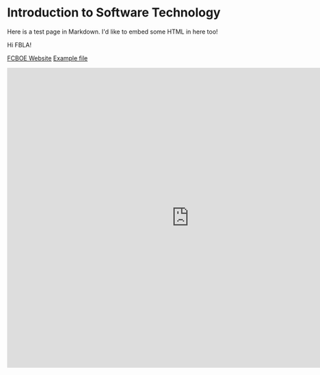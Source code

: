 # Introduction to Software Technology

Here is a test page in Markdown. I'd like to embed some HTML in here too!

Hi FBLA!

<a href="https://www.fcboe.org/">FCBOE Website</a>
[Example file](example)

<iframe width="850" height="700" frameborder="0" src="https://pythontutor.com/iframe-embed.html#code=%23include%20%3Cstdio.h%3E%0A%0Aint%20main%28%29%20%7B%0A%20%20int%20x%5B%5D%20%3D%20%7B10,%2020,%2030%7D%3B%0A%20%20int*%20p%20%3D%20%26x%5B1%5D%3B%20//%20pointer%20into%20middle%0A%20%20char*%20fruit%5B3%5D%20%3D%20%7B%22apples%22,%0A%20%20%20%20%20%20%20%20%20%20%20%20%20%20%20%20%20%20%20%20%22bananas%22,%0A%20%20%20%20%20%20%20%20%20%20%20%20%20%20%20%20%20%20%20%20%22cherries%22%7D%3B%0A%0A%20%20printf%28%22I%20have%20%25d%20%25s%5Cn%22,%20*p,%20fruit%5B1%5D%29%3B%0A%20%20return%200%3B%0A%7D&codeDivHeight=400&codeDivWidth=350&cumulative=false&curInstr=0&heapPrimitives=nevernest&origin=opt-frontend.js&py=c_gcc9.3.0&rawInputLstJSON=%5B%5D&textReferences=false"> </iframe>

<script async id="asciicast-Llx0Oz39hNeQkU5Vq3MI20H7K" src="https://asciinema.org/a/Llx0Oz39hNeQkU5Vq3MI20H7K.js"></script>


